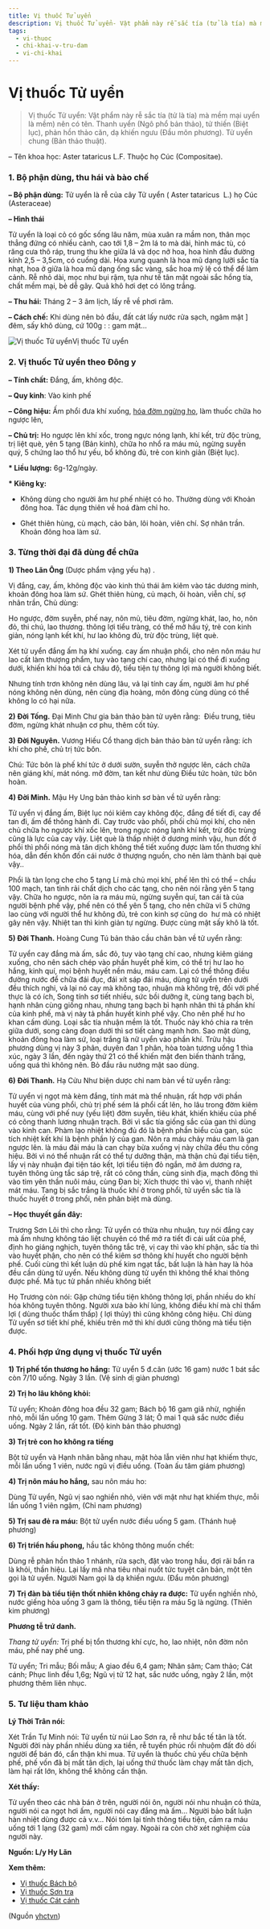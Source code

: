 ```yaml
---
title: Vị thuốc Tử uyển
description: Vị thuốc Tử uyển- Vật phẩm này rễ sắc tía (tử là tía) mà mềm mại uyển là mềm) nên có tên. Thanh uyển (Ngô phổ bản thảo), tử thiến (Biệt lục), phản hồn thảo căn, dạ khiến ngưu (Đầu môn phương). Tử uyển chung (Bản thảo thuật).
tags:
  - vi-thuoc
  - chi-khai-v-tru-dam
  - vi-chi-khai
---
```


# Vị thuốc Tử uyển 

> Vị thuốc Tử uyển: Vật phẩm này rễ sắc tía (tử là tía) mà mềm mại uyển là mềm) nên có tên. Thanh uyển (Ngô phổ bản thảo), tử thiến (Biệt lục), phản hồn thảo căn, dạ khiến ngưu (Đầu môn phương). Tử uyển chung (Bản thảo thuật).

– Tên khoa học: Aster tataricus L.F. Thuộc họ Cúc (Compositae). 

### 1. Bộ phận dùng, thu hái và bào chế

**– Bộ phận dùng:** Tử uyển là rễ của cây Tử uyển ( Aster tataricus  L.) họ Cúc (Asteraceae)

**– Hình thái**

Tử uyển là loại cỏ có gốc sống lâu năm, mùa xuân ra mầm non, thân mọc thẳng đứng có nhiều cành, cao tới 1,8 – 2m lá to mà dài, hình mác tù, có răng cưa thô ráp, trung thu khe giữa lá và dọc nở hoa, hoa hình đầu đường kính 2,5 – 3,5cm, có cuống dài. Hoa xung quanh là hoa mũ dạng lưỡi sắc tía nhạt, hoa ở giữa là hoa mũ dạng ống sắc vàng, sắc hoa mỹ lệ có thể để làm cảnh. Rễ nhỏ dài, mọc như bụi rậm, tựa như tế tân mặt ngoài sắc hồng tía, chất mềm mại, bẻ dễ gãy. Quả khô hơi dẹt có lông trắng.

**– Thu hái:** Tháng 2 – 3 âm lịch, lấy rễ về phơi râm.

**– Cách chế:** Khi dùng nên bỏ đầu, đất cát lấy nước rửa sạch, ngâm mật ] đêm, sấy khô dùng, cứ 100g : : gam mật…

![Vị thuốc Tử uyển](/imgs/yhctvn/vi-thuoc-tu-uyen.jpg)Vị thuốc Tử uyển

### 2. Vị thuốc Tử uyển theo Đông y

**– Tính chất:** Đắng, ấm, không độc. 

**– Quy kinh**: Vào kinh phế

**– Công hiệu:** Ấm phổi đưa khí xuống, [hóa đờm ngừng ho](/yhctvn/dai-cuong-thuoc-chua-ho-chi-khai), làm thuốc chữa ho ngược lên,

**– Chủ trị:** Ho ngược lên khí xốc, trong ngực nóng lạnh, khí kết, trừ độc trùng, trị liệt què, yên 5 tạng (Bản kinh), chữa ho nhổ ra máu mủ, ngừng suyễn quý, 5 chứng lao thổ hư yếu, bổ không đủ, trẻ con kinh giản (Biệt lục).

**\* Liều lượng:** 6g-12g/ngày.

**\* Kiêng kỵ:** 

+ Không dùng cho người âm hư phế nhiệt có ho. Thường dùng với Khoản đông hoa. Tác dụng thiên về hoá đàm chỉ ho.

+ Ghét thiên hùng, cù mạch, cảo bản, lôi hoàn, viên chí. Sợ nhân trần. Khoản đông hoa làm sứ.

### 3. Từng thời đại đã dùng để chữa

**1) Theo Lãn Ông** (Dược phẩm vậng yếu hạ) .

Vị đắng, cay, ấm, không độc vào kinh thủ thái âm kiêm vào tác dương minh, khoản đông hoa làm sứ. Ghét thiên hùng, củ mạch, ôi hoàn, viễn chí, sợ nhân trần, Chủ dùng:

Ho ngược, đờm suyễn, phế nay, nôn mủ, tiêu đờm, ngừng khát, lao, ho, nôn đỏ, thi chú, lao thương. thông lợi tiểu tràng, có thể mở hầu tý, trẻ con kinh giản, nóng lạnh kết khí, hư lao không đủ, trừ độc trùng, liệt què.

Xét tử uyển đắng ấm hạ khí xuống. cay ấm nhuận phổi, cho nên nôn máu hư lao cất làm thượng phẩm, tuy vào tạng chí cao, nhưng lại có thể đi xuống dưới, khiến khí hóa tới cả châu độ, tiểu tiện tự thông lợi mà người không biết.

Nhưng tính trơn không nên dùng lâu, vả lại tính cay ấm, người âm hư phế nóng không nên dùng, nên cùng địa hoàng, môn đông cùng dùng có thể không lo có hại nữa.

**2) Đời Tống.** Đại Minh Chư gia bản thảo bàn tử uyên rằng:  Điều trung, tiêu đờm, ngừng khát nhuận cơ phu, thêm cốt tủy.

**3) Đời Nguyên.** Vương Hiếu Cổ thang dịch bản thảo bàn tử uyển rằng: ích khí cho phế, chủ trị tức bôn.

Chú: Tức bôn là phế khí tức ở dưới sườn, suyễn thở ngược lên, cách chữa nên giáng khí, mát nóng. mở đờm, tan kết như dùng Điều tức hoàn, tức bôn hoàn.

**4) Đời Minh.** Mậu Hy Ung bản thảo kinh sơ bàn về tử uyển rằng:

Tử uyển vị đắng ấm, Biệt lục nói kiêm cay không độc, đắng để tiết đi, cay để tan đi, ấm để thông hành đi. Cay trước vào phổi, phối chủ mọi khí, cho nên chủ chữa ho ngược khí xốc lên, trong ngực nóng lạnh khí kết, trừ độc trùng cũng là lực của cay vậy. Liệt què là thấp nhiệt ở dương minh vậu, hun đốt ở phổi thì phổi nóng mà tân dịch không thể tiết xuống được làm tổn thương khí hóa, dẫn đến khốn đốn cái nước ở thượng nguồn, cho nên làm thành bại què vậy..

Phổi là tàn lọng che cho 5 tạng Lí mà chủ mọi khí, phế lên thì có thể – chầu 100 mạch, tan tinh rải chất dịch cho các tạng, cho nên nói rằng yên 5 tạng vậy. Chữa ho ngược, nôn ỉa ra máu mủ, ngừng suyễn quí, tan cái tà của người bệnh phế vậy, phế nên có thể yên 5 tạng, cho nên chữa vi 5 chứng lao cùng với người thể hư không đủ, trẻ con kinh sợ cũng do  hư mà có nhiệt gây nên vậy. Nhiệt tan thì kinh giản tự ngừng. Được cùng mật sấy khô là tốt. 

**5) Đời Thanh.** Hoàng Cung Tú bản thảo cầu chân bàn về tử uyển rằng:

Tử uyển cay đắng mà ấm, sắc đỏ, tuy vào tạng chí cao, nhưng kiêm giáng xuống, cho nên sách chép vào phần huyết phế kim, có thể trị hư lao ho hắng, kinh quí, mọi bệnh huyết nền máu, máu cam. Lại có thể thông điều đường nước để chữa đái đục, đái xít sáp đái máu, dùng tử uyển trên dưới đều thích nghi, vả lại nó cay mà không tạo, nhuận mà không trệ, đối với phế thực là có ích, Song tính sơ tiết nhiều, sức bồi dưỡng ít, cùng tang bạch bì, hạnh nhân cùng giống nhau, nhưng tang bạch bì hạnh nhân thì tả phần khí của kinh phế, mà vị này tả phần huyết kinh phế vậy. Cho nên phế hư ho khan cấm dùng. Loại sắc tía nhuận mềm là tốt. Thuốc này khó chia ra trên giữa dưới, song càng đoạn dưới thì sơ tiết càng mạnh hơn. Sao mật dùng, khoản đông hoa làm sứ, loại trắng là nữ uyển vào phần khí. Trửu hậu phương dùng vị này 3 phân, duyên đan 1 phân, hòa toàn tương uống 1 thìa xúc, ngày 3 lần, đến ngày thứ 21 có thể khiến mặt đen biến thành trắng, uống quá thì không nên. Bỏ đầu râu nướng mật sao dùng.

**6) Đời Thanh.** Hạ Cửu Như biện dược chỉ nam bàn về tử uyển rằng:

Tử uyển vị ngọt mà kèm đắng, tính mát mà thể nhuận, rất hợp với phần huyết của vùng phổi, chủ trị phế sém lá phổi cất lên, ho lâu trong đờm kiêm máu, cùng với phế nuy (yếu liệt) đờm suyễn, tiêu khát, khiến khiếu của phế có công thanh lương nhuận trạch. Bởi vì sắc tía giống sắc của gan thì dùng vào kinh can. Phàm lạo nhiệt không đủ đó là bệnh phần biểu của gan, súc tích nhiệt kết khí là bệnh phần lý của gan. Nôn ra máu chảy máu cam là gan ngược lên. là máu đái máu là can chạy bừa xuống vị này chữa đều thu công hiệu. Bởi vì nó thể nhuận rất có thể tự dưỡng thận, mà thận chủ đại tiểu tiện, lấy vị này nhuận đại tiện táo kết, lợi tiểu tiện đỏ ngắn, mở âm dương ra, tuyên thông ủng tắc sáp trệ, rất có công thần, cùng sinh địa, mạch đông thì vào tim yên thần nuôi máu, cùng Đan bì; Xích thược thì vào vị, thanh nhiệt mát máu. Tang bị sắc trắng là thuốc khí ở trong phổi, tử uyển sắc tía là thuốc huyết ở trong phổi, nên phân biệt mà dùng.

**– Học thuyết gần đây:**

Trương Sơn Lôi thì cho rằng: Tử uyển có thừa nhu nhuận, tuy nói đắng cay mà ấm nhưng không táo liệt chuyên có thể mở ra tiết đi cái uất của phế, định ho giáng nghịch, tuyên thông tắc trệ, vị cay thì vào khí phận, sắc tía thì vào huyết phận, cho nên có thể kiêm sơ thông khí huyết cho người bệnh phế. Cuối cùng thì kết luận dù phế kim ngạt tắc, bất luận là hàn hay là hỏa đều cần dùng tử uyển. Nếu không dùng tử uyển thì không thể khai thông được phế. Mà tục tử phần nhiều không biết 

Họ Trương còn nói: Gặp chứng tiểu tiện không thông lợi, phần nhiều do khí hóa không tuyên thông. Người xưa bảo khí lúng, không điều khí mà chỉ thẩm lợi ( dùng thuốc thẩm thấp) ( lợi thủy) thì cũng không công hiệu. Chỉ dùng Tử uyển sơ tiết khí phế, khiếu trên mở thì khí dưới cũng thông mà tiểu tiện được.

### 4. Phối hợp ứng dụng vị thuốc Tử uyển

**1) Trị phế tổn thương ho hắng:** Tử uyển 5 đ.cân (ước 16 gam) nước 1 bát sắc còn 7/10 uống. Ngày 3 lần. (Vệ sinh dị giàn phương)

**2) Trị ho lâu không khỏi:**

Tử uyển; Khoản đông hoa đều 32 gam; Bách bộ 16 gam giã nhừ, nghiền nhỏ, mỗi lần uống 10 gam. Thêm Gừng 3 lát; Ô mai 1 quả sắc nước điều uống. Ngày 2 lần, rất tốt. (Độ kinh bản thảo phương)

**3) Trị trẻ con ho không ra tiếng**

Bột tử uyển và Hạnh nhân bằng nhau, mật hòa lẫn viên như hạt khiếm thực, mỗi lần uống 1 viên, nước ngũ vị điều uống. (Toàn ấu tâm giám phương)

**4) Trị nôn máu ho hắng,** sau nôn máu ho: 

Dùng Tử uyển, Ngũ vị sao nghiền nhỏ, viên với mật như hạt khiếm thực, mỗi lần uống 1 viên ngậm, (Chỉ nam phương)

**5) Trị sau đẻ ra máu:** Bột tử uyển nước điều uống 5 gam. (Thánh huệ phương)

**6) Trị triển hầu phong,** hầu tắc không thông muốn chết:

Dùng rễ phản hồn thảo 1 nhánh, rửa sạch, đặt vào trong hầu, đợi rãi bẩn ra là khỏi, thần hiệu. Lại lấy mã nha tiêu nhai nuốt tức tuyệt căn bản, một tên gọi là tử uyển. Người Nam gọi là dạ khiến ngưu. (Đẩu môn phương)

**7) Trị đàn bà tiểu tiện thốt nhiên không chảy ra được:** Tử uyển nghiền nhỏ, nước giếng hòa uống 3 gam là thông, tiểu tiện ra máu 5g là ngừng. (Thiên kim phương) 

**Phương tễ trứ danh.**

*Thang tử uyển:* Trị phế bị tổn thương khí cực, ho, lao nhiệt, nôn đờm nôn máu, phế nay phế ung.

Tử uyển; Tri mẫu; Bối mẫu; A giao đều 6,4 gam; Nhân sâm; Cam thảo; Cát cánh; Phục linh đều 1,6g; Ngũ vị tử 12 hạt, sắc nước uống, ngày 2 lần, một phương thêm liên nhục.

### 5. Tư liệu tham khảo

**Lý Thời Trân nói:**

Xét Trần Tự Minh nói: Tử uyển từ núi Lao Sơn ra, rễ như bắc tế tân là tốt. Người đời này phần nhiều dùng xa tiền, rễ tuyến phúc rồi nhuộm đất đỏ dối người để bán đó, cẩn thận khi mua. Tử uyển là thuốc chủ yếu chữa bệnh phế, phế vốn đã bị mất tân dịch, lại uống thứ thuốc làm chạy mất tân dịch, làm hại rất lớn, không thể không cần thận.

**Xét thấy:**

Tử uyển theo các nhà bán ở trên, người nói ôn, người nói nhu nhuận có thừa, người nói ca ngọt hơi ấm, người nói cay đắng mà ấm… Người bảo bất luận hàn nhiệt dùng được cả v.v… Nói tóm lại tính thông tiểu tiện, cầm ra máu uống tới 1 lạng (32 gam) mới cầm ngay. Ngoài ra còn chờ xét nghiệm của người này.

**Nguồn: L/y Hy Lãn**

**Xem thêm:**

* [Vị thuốc Bách bộ](/yhctvn/vi-thuoc-bach-bo)
* [Vị thuốc Sơn tra](/yhctvn/vi-thuoc-son-tra)
* [Vị thuốc Cát cánh](/yhctvn/vi-thuoc-cat-canh)

(Nguồn <a href="https://yhctvn.com/vi-thuoc-tu-uyen/" target="_blank">yhctvn</a>)
